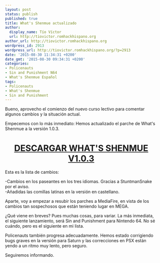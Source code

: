 ```yaml
---
layout: post
status: publish
published: true
title: What's Shenmue actualizado
author:
  display_name: Tío Víctor
  url: http://tiovictor.romhackhispano.org
author_url: http://tiovictor.romhackhispano.org
wordpress_id: 2913
wordpress_url: http://tiovictor.romhackhispano.org/?p=2913
date: '2015-08-30 11:34:31 +0200'
date_gmt: '2015-08-30 09:34:31 +0200'
categories:
- Policenauts
- Sin and Punishment N64
- What's Shenmue Español
tags:
- Policenauts
- What's Shenmue
- Sin and Punishment
---
```

Bueno, aprovecho el comienzo del nuevo curso lectivo para comentar algunos cambios y la situación actual.

Empecemos con lo más inmediato: Hemos actualizado el parche de What's Shenmue a la versión 1.0.3.

<h1 style="text-align: center;"><strong><a href="http://www.mediafire.com/download/2pi5t865aft8g50/WhatsShenmue103.7z" target="_blank">DESCARGAR WHAT'S SHENMUE V1.0.3</a></strong></h1>  
Esta es la lista de cambios:

-Cambios en los paseantes en los tres idiomas. Gracias a StuntmanSnake por el aviso.  
-Añadidas las comillas latinas en la versión en castellano.  

Aparte, voy a empezar a resubir los parches a MediaFire, en vista de los cambios tan sospechosos que están teniendo lugar en MEGA.

¿Qué viene en breves? Pues muchas cosas, para variar. La más inmediata, el siguiente lanzamiento, será Sin and Punishment para Nintendo 64. No sé cuándo, pero es el siguiente en mi lista.

Policenauts también progresa adecuadamente. Hemos estado corrigiendo bugs graves en la versión para Saturn y las correcciones en PSX están yendo a un ritmo muy lento, pero seguro.

Seguiremos informando.
